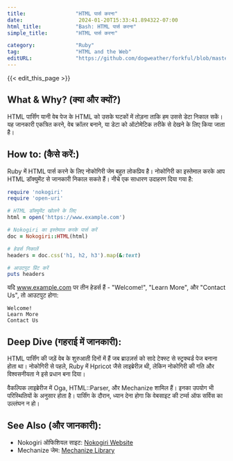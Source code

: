 ```yaml
---
title:                "HTML पार्स करना"
date:                  2024-01-20T15:33:41.894322-07:00
html_title:           "Bash: HTML पार्स करना"
simple_title:         "HTML पार्स करना"

category:             "Ruby"
tag:                  "HTML and the Web"
editURL:              "https://github.com/dogweather/forkful/blob/master/content/hi/ruby/parsing-html.md"
---
```


{{< edit_this_page >}}

## What & Why? (क्या और क्यों?)

HTML पार्सिंग यानी वेब पेज के HTML को उसके घटकों में तोड़ना ताकि हम उससे डेटा निकाल सकें। यह जानकारी एकत्रित करने, वेब क्रॉलर बनाने, या डेटा को ऑटोमेटिक तरीके से देखने के लिए किया जाता है।

## How to: (कैसे करें:)
Ruby में HTML पार्स करने के लिए नोकोगिरी जेम बहुत लोकप्रिय है। नोकोगिरी का इस्तेमाल करके आप HTML डॉक्युमेंट से जानकारी निकाल सकते हैं। नीचे एक साधारण उदाहरण दिया गया है:

```ruby
require 'nokogiri'
require 'open-uri'

# HTML डॉक्युमेंट खोलने के लिए
html = open('https://www.example.com')

# Nokogiri का इस्तेमाल करके पार्स करें
doc = Nokogiri::HTML(html)

# हेडर्स निकालें
headers = doc.css('h1, h2, h3').map(&:text)

# आउटपुट प्रिंट करें
puts headers
```

यदि www.example.com पर तीन हेडर्स हैं - "Welcome!", "Learn More", और "Contact Us", तो आउटपुट होगा:
```
Welcome!
Learn More
Contact Us
```

## Deep Dive (गहराई में जानकारी):

HTML पार्सिंग की जड़ें वेब के शुरुआती दिनों में हैं जब ब्राउज़र्स को सादे टेक्स्ट से स्ट्रक्चर्ड पेज बनाना होता था। नोकोगिरी से पहले, Ruby में Hpricot जैसे लाइब्रेरीज़ थी, लेकिन नोकोगिरी की गति और विश्वसनीयता ने इसे प्रधान बना दिया।

वैकल्पिक लाइब्रेरीज में Oga, HTML::Parser, और Mechanize शामिल हैं। इनका उपयोग भी परिस्थितियों के अनुसार होता है। पार्सिंग के दौरान, ध्यान देना होगा कि वेबसाइट की टर्म्स ऑफ सर्विस का उल्लंघन न हो।

## See Also (और जानकारी):

- Nokogiri ऑफिशियल साइट: [Nokogiri Website](https://nokogiri.org/)
- Mechanize जेम: [Mechanize Library](https://github.com/sparklemotion/mechanize)

